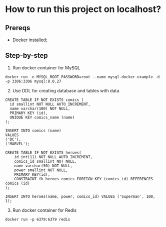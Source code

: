 # How to run this project on localhost?

## Prereqs
- Docker installed;

## Step-by-step
1. Run docker container for MySQL
```
docker run -e MYSQL_ROOT_PASSWORD=root --name mysql-docker-example -d -p 3306:3306 mysql:8.0.27
```

2. Use DDL for creating database and tables with data
```
CREATE TABLE IF NOT EXISTS comics (
  id smallint NOT NULL AUTO_INCREMENT,
  name varchar(100) NOT NULL,
  PRIMARY KEY (id),
  UNIQUE KEY comics_name (name)
);

INSERT INTO comics (name)
VALUES
('DC'),
('MARVEL');

CREATE TABLE IF NOT EXISTS heroes(
	id int(11) NOT NULL AUTO_INCREMENT,
	comics_id smallint NOT NULL,
	name varchar(50) NOT NULL,
	power smallint NOT NULL,
	PRIMARY KEY(id),
	CONSTRAINT fk_heroes_comics FOREIGN KEY (comics_id) REFERENCES comics (id)
);

INSERT INTO heroes(name, power, comics_id) VALUES ('Superman', 100, 1);
```

3. Run docker container for Redis
```
docker run -p 6379:6379 redis
```